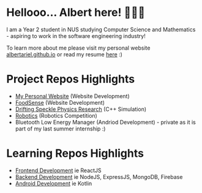 <!--
**albertarielw/albertarielw** is a ✨ _special_ ✨ repository because its `README.md` (this file) appears on your GitHub profile.

Here are some ideas to get you started:

- 🔭 I’m currently working on ...
- 🌱 I’m currently learning ...
- 👯 I’m looking to collaborate on ...
- 🤔 I’m looking for help with ...
- 💬 Ask me about ...
- 📫 How to reach me: ...
- 😄 Pronouns: ...
- ⚡ Fun fact: ...
-->


# Hellooo... Albert here! 👋👋👋

I am a Year 2 student in NUS studying Computer Science and Mathematics - aspiring to work in the software engineering industry!

To learn more about me please visit my personal website [albertariel.github.io](https://albertarielw.github.io/resume/) or read my resume [here](https://github.com/albertarielw/albertarielw/blob/main/Resume%20Albert%20Ariel%20Widiaatmaja%20(29%20Aug%202022).pdf) :)

# Project Repos Highlights

- [My Personal Website](https://github.com/albertarielw/resume) (Website Development)
- [FoodSense](https://github.com/albertarielw/FoodSense) (Website Development) 
- [Drifting Speckle Physics Research](https://github.com/albertarielw/Drifting-Speckle) (C++ Simulation)
- [Robotics](https://github.com/albertarielw/robotics) (Robotics Competition)
- Bluetooth Low Energy Manager (Andriod Development) - private as it is part of my last summer internship :)

# Learning Repos Highlights

- [Frontend Development](https://github.com/albertarielw/Learning-Frontend) ie ReactJS
- [Backend Development](https://github.com/albertarielw/Learning-Backend) ie NodeJS, ExpressJS, MongoDB, Firebase
- [Android Development](https://github.com/albertarielw/Learning-Android-Development) ie Kotlin
